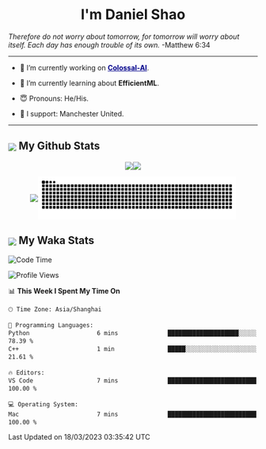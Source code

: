 

<h1 align="center">I'm Daniel Shao</h1>
<i> Therefore do not worry about tomorrow, for tomorrow will worry about itself. Each day has enough trouble of its own. </i> -Matthew 6:34

---

- 🐒 I’m currently working on <strong><a href="https://github.com/hpcaitech/ColossalAI" style="color: darkblue">Colossal-AI</a></strong>.

- 🥹 I’m currently learning about **EfficientML**.

- 😇 Pronouns: He/His.

- 🦧 I support: Manchester United.

---

<h2><img src="https://emojis.slackmojis.com/emojis/images/1579216111/7550/pikachu_wave.gif?1579216111" align="center" width="28" /> My Github Stats</h2>

<p align="center"><img align="center" src = "https://github-readme-stats.vercel.app/api?username=super-dainiu&show_icons=true&count_private=true&theme=tokyonight&hide=issues&line_height=30" width="400px"><img align="center" src = "https://github-readme-streak-stats.herokuapp.com/?user=super-dainiu&theme=tokyonight" width="400px"></p>

<p align="center"><img align="center" width="400px" src="https://github-readme-stats.vercel.app/api/top-langs/?username=super-dainiu&layout=compact&theme=tokyonight&hide=html,tex,jupyter%20notebook"><img align="center" width="400px" src="https://github.com/super-dainiu/super-dainiu/blob/output/github-contribution-grid-snake.svg"></p>

<h2><img src="https://emojis.slackmojis.com/emojis/images/1579216111/7550/pikachu_wave.gif?1579216111" align="center" width="28" /> My Waka Stats</h2>

<!--START_SECTION:waka-->
![Code Time](http://img.shields.io/badge/Code%20Time-214%20hrs%2058%20mins-blue)

![Profile Views](http://img.shields.io/badge/Profile%20Views-14-blue)

📊 **This Week I Spent My Time On** 

```text
🕑︎ Time Zone: Asia/Shanghai

💬 Programming Languages: 
Python                   6 mins              ████████████████████░░░░░   78.39 % 
C++                      1 min               █████░░░░░░░░░░░░░░░░░░░░   21.61 % 

🔥 Editors: 
VS Code                  7 mins              █████████████████████████   100.00 % 

💻 Operating System: 
Mac                      7 mins              █████████████████████████   100.00 % 
```


 Last Updated on 18/03/2023 03:35:42 UTC
<!--END_SECTION:waka-->

